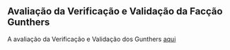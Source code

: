 ## Avaliação da Verificação e Validação da Facção Gunthers

A avaliação da Verificação e Validação dos Gunthers [aqui](https://drive.google.com/file/d/1wQ-xcz9uJ_XZa4k66B27__DdAE30-r8Z/view)